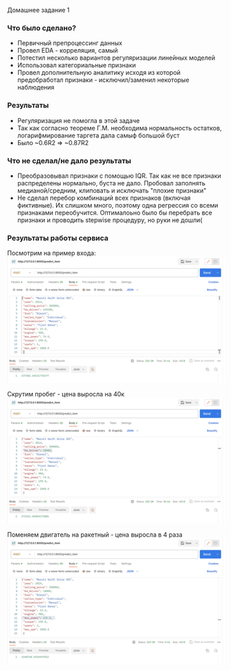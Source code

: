 Домашнее задание 1

### Что было сделано?

* Первичный препроцессинг данных
* Провел EDA - корреляция, самый 
* Потестил несколько вариантов регуляризации линейных моделей
* Использовал категориальные признаки
* Провел дополнительную аналитику исходя из которой предобработал признаки - исключил/заменил некоторые наблюдения


### Результаты
* Регуляризация не помогла в этой задаче
* Так как согласно теореме Г.М. необходима нормальность остатков, логарифмирование таргета дала самыф большой буст
* Было ~0.6R2 => ~0.87R2

### Что не сделал/не дало результаты
* Преобразовывал признаки с помощью IQR. Так как не все признаки распределены нормально, буста не дало. Пробовал заполнять медианой/средним, клиповать и исключать "плохие признаки"
* Не сделал перебор комбинаций всех признаков (включая фиктивные). Их слишком много, поэтому одна регрессия со всеми признаками переобучится. Оптималоьно было бы перебрать все признаки и проводить stepwise процедуру, но руки не дошли(
    
### Результаты работы сервиса
Посмотрим на пример входа:
![Base](materials/base_screenshot.png "Base")

Скрутим пробег - цена выросла на 40к
![fresh](materials/fresh_screenshot.png "fresh")

Поменяем двигатель на ракетный - цена выросла в 4 раза
![super](materials/super_screenshot.png "super")